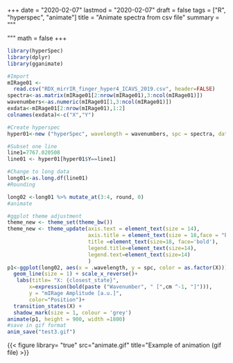 +++
date = "2020-02-07"
lastmod = "2020-02-07"
draft = false
tags = ["R", "hyperspec", "animate"]
title = "Animate spectra from csv file"
summary = """

"""
math = false
+++



```r
library(hyperSpec)
library(dplyr)
library(gganimate)

#Import
mIRage01 <-
  read.csv("RDX_mirrIR_finger_hyper4_ICAVS_2019.csv", header=FALSE)
spectra<-as.matrix(mIRage01[2:nrow(mIRage01),3:ncol(mIRage01)])
wavenumbers<-as.numeric(mIRage01[1,3:ncol(mIRage01)])
exdata<-mIRage01[2:nrow(mIRage01),1:2]
colnames(exdata)<-c("X","Y")

#Create hyperspec
hyper01<-new ("hyperSpec", wavelength = wavenumbers, spc = spectra, data= exdata)

#Subset one line
line1=7767.020508
line01 <- hyper01[hyper01$Y==line1]

#Change to long data
long01<-as.long.df(line01)
#Rounding

long02 <-long01 %>% mutate_at(3:4, round, 0)
#animate

#ggplot theme adjustment
theme_new <- theme_set(theme_bw())
theme_new <- theme_update(axis.text = element_text(size = 14),
                          axis.title = element_text(size = 18,face = "bold"),
                          title =element_text(size=18, face='bold'),
                          legend.title=element_text(size=14),
                          legend.text=element_text(size=14)
                          )
p1<-ggplot(long02, aes(x = .wavelength, y = spc, color = as.factor(X))) +
  geom_line(size = 1) + scale_x_reverse()+
   labs(title= "X: {closest_state}",
       x=expression(bold(paste ("Wavenumber", " [",cm ^-1, "]"))),
       y = "mIRage Amplitude [a.u.]",
       color="Position")+
  transition_states(X) +
  shadow_mark(size = 1, colour = 'grey')
animate(p1, height = 900, width =1800)
#save in gif format
anim_save("test3.gif")
```

{{< figure library= "true" src="animate.gif" title="Example of animation (gif file) >}}
